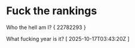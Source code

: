 # Fuck the rankings

Who the hell am I?
{ 22782293 }

What fucking year is it?
[ 2025-10-17T03:43:20Z ]
